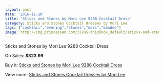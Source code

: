 ```yaml
---
layout: post
date: '2016-11-10'
title: "Sticks and Stones by Mori Lee 9288 Cocktail Dress"
category: Sticks and Stones Cocktail Dresses by Mori Lee
tags: ["cocktail","evening","stones","mori","beaded"]
image: http://img.princessan.com/37245-thickbox_default/sticks-and-stones-by-mori-lee-9288-cocktail-dress.jpg
---
```

Sticks and Stones by Mori Lee 9288 Cocktail Dress

On Sales: **$323.99**
<a href="https://www.princessan.com/en/17309-sticks-and-stones-by-mori-lee-9288-cocktail-dress.html"><amp-img layout="responsive" width="600" height="600" src="//img.princessan.com/37245-thickbox_default/sticks-and-stones-by-mori-lee-9288-cocktail-dress.jpg" alt="Sticks and Stones by Mori Lee 9288 Cocktail Dress 0" /></a>
<a href="https://www.princessan.com/en/17309-sticks-and-stones-by-mori-lee-9288-cocktail-dress.html"><amp-img layout="responsive" width="600" height="600" src="//img.princessan.com/37246-thickbox_default/sticks-and-stones-by-mori-lee-9288-cocktail-dress.jpg" alt="Sticks and Stones by Mori Lee 9288 Cocktail Dress 1" /></a>
<a href="https://www.princessan.com/en/17309-sticks-and-stones-by-mori-lee-9288-cocktail-dress.html"><amp-img layout="responsive" width="600" height="600" src="//img.princessan.com/37247-thickbox_default/sticks-and-stones-by-mori-lee-9288-cocktail-dress.jpg" alt="Sticks and Stones by Mori Lee 9288 Cocktail Dress 2" /></a>
<a href="https://www.princessan.com/en/17309-sticks-and-stones-by-mori-lee-9288-cocktail-dress.html"><amp-img layout="responsive" width="600" height="600" src="//img.princessan.com/37248-thickbox_default/sticks-and-stones-by-mori-lee-9288-cocktail-dress.jpg" alt="Sticks and Stones by Mori Lee 9288 Cocktail Dress 3" /></a>
<a href="https://www.princessan.com/en/17309-sticks-and-stones-by-mori-lee-9288-cocktail-dress.html"><amp-img layout="responsive" width="600" height="600" src="//img.princessan.com/37249-thickbox_default/sticks-and-stones-by-mori-lee-9288-cocktail-dress.jpg" alt="Sticks and Stones by Mori Lee 9288 Cocktail Dress 4" /></a>

Buy it: [Sticks and Stones by Mori Lee 9288 Cocktail Dress](https://www.princessan.com/en/17309-sticks-and-stones-by-mori-lee-9288-cocktail-dress.html "Sticks and Stones by Mori Lee 9288 Cocktail Dress")

View more: [Sticks and Stones Cocktail Dresses by Mori Lee](https://www.princessan.com/en/145- "Sticks and Stones Cocktail Dresses by Mori Lee")